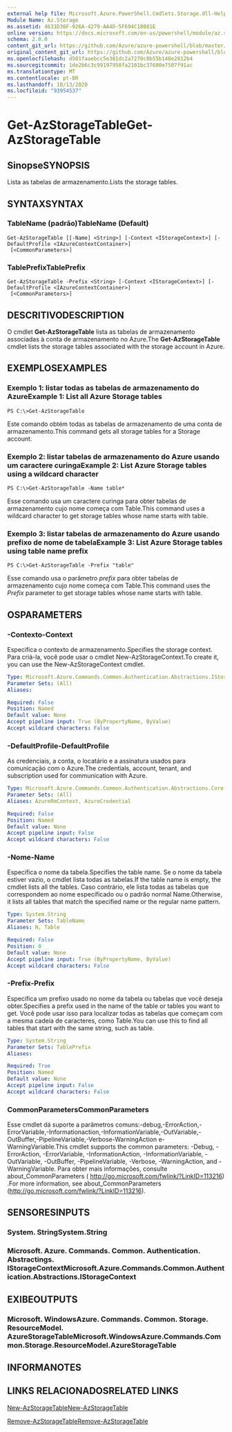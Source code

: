 ```yaml
---
external help file: Microsoft.Azure.PowerShell.Cmdlets.Storage.dll-Help.xml
Module Name: Az.Storage
ms.assetid: 4631D36F-926A-4279-AA4D-5F694C18081E
online version: https://docs.microsoft.com/en-us/powershell/module/az.storage/get-azstoragetable
schema: 2.0.0
content_git_url: https://github.com/Azure/azure-powershell/blob/master/src/Storage/Storage.Management/help/Get-AzStorageTable.md
original_content_git_url: https://github.com/Azure/azure-powershell/blob/master/src/Storage/Storage.Management/help/Get-AzStorageTable.md
ms.openlocfilehash: d501faaebcc5e381dc2a7270c8b55b148e2812b4
ms.sourcegitcommit: 1de2b6c3c99197958fa2101bc37680e7507f91ac
ms.translationtype: MT
ms.contentlocale: pt-BR
ms.lasthandoff: 10/13/2020
ms.locfileid: "93954537"
---
```

# <span data-ttu-id="36164-101">Get-AzStorageTable</span><span class="sxs-lookup"><span data-stu-id="36164-101">Get-AzStorageTable</span></span>

## <span data-ttu-id="36164-102">Sinopse</span><span class="sxs-lookup"><span data-stu-id="36164-102">SYNOPSIS</span></span>
<span data-ttu-id="36164-103">Lista as tabelas de armazenamento.</span><span class="sxs-lookup"><span data-stu-id="36164-103">Lists the storage tables.</span></span>

## <span data-ttu-id="36164-104">SYNTAX</span><span class="sxs-lookup"><span data-stu-id="36164-104">SYNTAX</span></span>

### <span data-ttu-id="36164-105">TableName (padrão)</span><span class="sxs-lookup"><span data-stu-id="36164-105">TableName (Default)</span></span>
```
Get-AzStorageTable [[-Name] <String>] [-Context <IStorageContext>] [-DefaultProfile <IAzureContextContainer>]
 [<CommonParameters>]
```

### <span data-ttu-id="36164-106">TablePrefix</span><span class="sxs-lookup"><span data-stu-id="36164-106">TablePrefix</span></span>
```
Get-AzStorageTable -Prefix <String> [-Context <IStorageContext>] [-DefaultProfile <IAzureContextContainer>]
 [<CommonParameters>]
```

## <span data-ttu-id="36164-107">DESCRITIVO</span><span class="sxs-lookup"><span data-stu-id="36164-107">DESCRIPTION</span></span>
<span data-ttu-id="36164-108">O cmdlet **Get-AzStorageTable** lista as tabelas de armazenamento associadas à conta de armazenamento no Azure.</span><span class="sxs-lookup"><span data-stu-id="36164-108">The **Get-AzStorageTable** cmdlet lists the storage tables associated with the storage account in Azure.</span></span>

## <span data-ttu-id="36164-109">EXEMPLOS</span><span class="sxs-lookup"><span data-stu-id="36164-109">EXAMPLES</span></span>

### <span data-ttu-id="36164-110">Exemplo 1: listar todas as tabelas de armazenamento do Azure</span><span class="sxs-lookup"><span data-stu-id="36164-110">Example 1: List all Azure Storage tables</span></span>
```
PS C:\>Get-AzStorageTable
```

<span data-ttu-id="36164-111">Este comando obtém todas as tabelas de armazenamento de uma conta de armazenamento.</span><span class="sxs-lookup"><span data-stu-id="36164-111">This command gets all storage tables for a Storage account.</span></span>

### <span data-ttu-id="36164-112">Exemplo 2: listar tabelas de armazenamento do Azure usando um caractere curinga</span><span class="sxs-lookup"><span data-stu-id="36164-112">Example 2: List Azure Storage tables using a wildcard character</span></span>
```
PS C:\>Get-AzStorageTable -Name table*
```

<span data-ttu-id="36164-113">Esse comando usa um caractere curinga para obter tabelas de armazenamento cujo nome começa com Table.</span><span class="sxs-lookup"><span data-stu-id="36164-113">This command uses a wildcard character to get storage tables whose name starts with table.</span></span>

### <span data-ttu-id="36164-114">Exemplo 3: listar tabelas de armazenamento do Azure usando prefixo de nome de tabela</span><span class="sxs-lookup"><span data-stu-id="36164-114">Example 3: List Azure Storage tables using table name prefix</span></span>
```
PS C:\>Get-AzStorageTable -Prefix "table"
```

<span data-ttu-id="36164-115">Esse comando usa o parâmetro *prefix* para obter tabelas de armazenamento cujo nome começa com Table.</span><span class="sxs-lookup"><span data-stu-id="36164-115">This command uses the *Prefix* parameter to get storage tables whose name starts with table.</span></span>

## <span data-ttu-id="36164-116">OS</span><span class="sxs-lookup"><span data-stu-id="36164-116">PARAMETERS</span></span>

### <span data-ttu-id="36164-117">-Contexto</span><span class="sxs-lookup"><span data-stu-id="36164-117">-Context</span></span>
<span data-ttu-id="36164-118">Especifica o contexto de armazenamento.</span><span class="sxs-lookup"><span data-stu-id="36164-118">Specifies the storage context.</span></span>
<span data-ttu-id="36164-119">Para criá-la, você pode usar o cmdlet New-AzStorageContext.</span><span class="sxs-lookup"><span data-stu-id="36164-119">To create it, you can use the New-AzStorageContext cmdlet.</span></span>

```yaml
Type: Microsoft.Azure.Commands.Common.Authentication.Abstractions.IStorageContext
Parameter Sets: (All)
Aliases:

Required: False
Position: Named
Default value: None
Accept pipeline input: True (ByPropertyName, ByValue)
Accept wildcard characters: False
```

### <span data-ttu-id="36164-120">-DefaultProfile</span><span class="sxs-lookup"><span data-stu-id="36164-120">-DefaultProfile</span></span>
<span data-ttu-id="36164-121">As credenciais, a conta, o locatário e a assinatura usados para comunicação com o Azure.</span><span class="sxs-lookup"><span data-stu-id="36164-121">The credentials, account, tenant, and subscription used for communication with Azure.</span></span>

```yaml
Type: Microsoft.Azure.Commands.Common.Authentication.Abstractions.Core.IAzureContextContainer
Parameter Sets: (All)
Aliases: AzureRmContext, AzureCredential

Required: False
Position: Named
Default value: None
Accept pipeline input: False
Accept wildcard characters: False
```

### <span data-ttu-id="36164-122">-Nome</span><span class="sxs-lookup"><span data-stu-id="36164-122">-Name</span></span>
<span data-ttu-id="36164-123">Especifica o nome da tabela.</span><span class="sxs-lookup"><span data-stu-id="36164-123">Specifies the table name.</span></span>
<span data-ttu-id="36164-124">Se o nome da tabela estiver vazio, o cmdlet lista todas as tabelas.</span><span class="sxs-lookup"><span data-stu-id="36164-124">If the table name is empty, the cmdlet lists all the tables.</span></span>
<span data-ttu-id="36164-125">Caso contrário, ele lista todas as tabelas que correspondem ao nome especificado ou o padrão normal Name.</span><span class="sxs-lookup"><span data-stu-id="36164-125">Otherwise, it lists all tables that match the specified name or the regular name pattern.</span></span>

```yaml
Type: System.String
Parameter Sets: TableName
Aliases: N, Table

Required: False
Position: 0
Default value: None
Accept pipeline input: True (ByPropertyName, ByValue)
Accept wildcard characters: False
```

### <span data-ttu-id="36164-126">-Prefix</span><span class="sxs-lookup"><span data-stu-id="36164-126">-Prefix</span></span>
<span data-ttu-id="36164-127">Especifica um prefixo usado no nome da tabela ou tabelas que você deseja obter.</span><span class="sxs-lookup"><span data-stu-id="36164-127">Specifies a prefix used in the name of the table or tables you want to get.</span></span>
<span data-ttu-id="36164-128">Você pode usar isso para localizar todas as tabelas que começam com a mesma cadeia de caracteres, como Table.</span><span class="sxs-lookup"><span data-stu-id="36164-128">You can use this to find all tables that start with the same string, such as table.</span></span>

```yaml
Type: System.String
Parameter Sets: TablePrefix
Aliases:

Required: True
Position: Named
Default value: None
Accept pipeline input: False
Accept wildcard characters: False
```

### <span data-ttu-id="36164-129">CommonParameters</span><span class="sxs-lookup"><span data-stu-id="36164-129">CommonParameters</span></span>
<span data-ttu-id="36164-130">Esse cmdlet dá suporte a parâmetros comuns:-debug,-ErrorAction,-ErrorVariable,-Informationaction,-InformationVariable,-OutVariable,-OutBuffer,-PipelineVariable,-Verbose-WarningAction e-WarningVariable.</span><span class="sxs-lookup"><span data-stu-id="36164-130">This cmdlet supports the common parameters: -Debug, -ErrorAction, -ErrorVariable, -InformationAction, -InformationVariable, -OutVariable, -OutBuffer, -PipelineVariable, -Verbose, -WarningAction, and -WarningVariable.</span></span> <span data-ttu-id="36164-131">Para obter mais informações, consulte about_CommonParameters ( http://go.microsoft.com/fwlink/?LinkID=113216) .</span><span class="sxs-lookup"><span data-stu-id="36164-131">For more information, see about_CommonParameters (http://go.microsoft.com/fwlink/?LinkID=113216).</span></span>

## <span data-ttu-id="36164-132">SENSORES</span><span class="sxs-lookup"><span data-stu-id="36164-132">INPUTS</span></span>

### <span data-ttu-id="36164-133">System. String</span><span class="sxs-lookup"><span data-stu-id="36164-133">System.String</span></span>

### <span data-ttu-id="36164-134">Microsoft. Azure. Commands. Common. Authentication. Abstractings. IStorageContext</span><span class="sxs-lookup"><span data-stu-id="36164-134">Microsoft.Azure.Commands.Common.Authentication.Abstractions.IStorageContext</span></span>

## <span data-ttu-id="36164-135">EXIBE</span><span class="sxs-lookup"><span data-stu-id="36164-135">OUTPUTS</span></span>

### <span data-ttu-id="36164-136">Microsoft. WindowsAzure. Commands. Common. Storage. ResourceModel. AzureStorageTable</span><span class="sxs-lookup"><span data-stu-id="36164-136">Microsoft.WindowsAzure.Commands.Common.Storage.ResourceModel.AzureStorageTable</span></span>

## <span data-ttu-id="36164-137">INFORMA</span><span class="sxs-lookup"><span data-stu-id="36164-137">NOTES</span></span>

## <span data-ttu-id="36164-138">LINKS RELACIONADOS</span><span class="sxs-lookup"><span data-stu-id="36164-138">RELATED LINKS</span></span>

[<span data-ttu-id="36164-139">New-AzStorageTable</span><span class="sxs-lookup"><span data-stu-id="36164-139">New-AzStorageTable</span></span>](./New-AzStorageTable.md)

[<span data-ttu-id="36164-140">Remove-AzStorageTable</span><span class="sxs-lookup"><span data-stu-id="36164-140">Remove-AzStorageTable</span></span>](./Remove-AzStorageTable.md)


